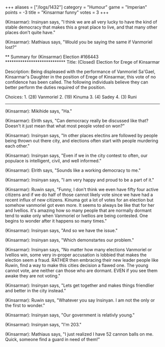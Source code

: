 +++
aliases = ["/logs/1432"]
category = "Humour"
game = "Imperian"
points = -3
title = "Kinsarmar funny"
votes = 3
+++

(Kinsarmar): Insinyan says, "I think we are all very lucky to have the kind of  stable democracy that makes this a great place to live, and that many other  places don't quite have."
 
(Kinsarmar): Mathiaus says, "Would you be saying the same if Vanmoriel lost?"

** Summary for (Kinsarmar) Election #166443 ****************************
Title:                                                      (Closed)
   Election for Erege of Kinsarmar

Description:
   Being displeased with the performance of Vanmoriel Sa'Gael,
   Kinsarmar's Daughter in the position of Erege of Kinsarmar, this
   vote of no confidence has been called. The following individuals
   believe they can better perform the duties required of the
   position.

Choices:
     1.  (28) Vanmoriel
     2.  (19) Kinuma
     3.  (4) Sadey
     4.  (3) Runi
************************************************************************

(Kinsarmar): Mikihide says, "Ha."

(Kinsarmar): Elrith says, "Can democracy really be discussed like that? Doesn't it just mean that what most people voted on won?"

(Kinsarmar): Insinyan says, "In other places electins are followed by people  being thrown out there city, and elections often start with people murdering  each other."

(Kinsarmar): Insinyan says, "Even if we in the city contest to often, our 
populace is intelligent, civil, and well informed."

(Kinsarmar): Elrith says, "Sounds like a working democracy to me."

(Kinsarmar): Insinyan says, "I am very happy and proud to be a part of it."

(Kinsarmar): Ruwin says, "Funny, I don't think we even have fifty four active  citizens and if we do half of those cannot likely vote since we have had a  recent influx of new citizens. Kinuma got a lot of votes for an election but  somehow vanmoriel got even more. It seems to always be like that for her and  Ivellios. it's amazing how so many people that are normally dormant tend to  wake only when Vanmoriel or Ivellios are being contested. One begins to wonder  after it happens so many times."

(Kinsarmar): Insinyan says, "And so we have the issue."

(Kinsarmar): Insinyan says, "Which demonstartes our problem."

(Kinsarmar): Insinyan says, "No matter how many elections Vanmoriel or Ivellios win, some very in-proper accusation is lobbied that makes the election seem a  fraud. RATHER then embracing their new leader people like Ruwin, find a way to  make this cities decision a flawed one. The young cannot vote, ane neither can  those who are dormant. EVEN if you see them awake they are not voting."

(Kinsarmar): Insinyan says, "Lets get together and makes things friendlier and  better in the city instead." 


(Kinsarmar): Ruwin says, "Whatever you say Insinyan. I am not the only or the  first to wonder."

(Kinsarmar): Insinyan says, "Our government is relativly young."


(Kinsarmar): Insinyan says, "I'm 203."


(Kinsarmar): Mathiaus says, "I just realized I have 52 cannon balls on me. 
Quick, someone find a guard in need of them!"


